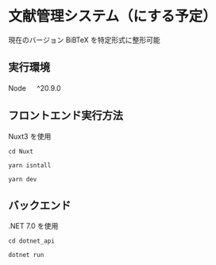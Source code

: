 # 文献管理システム（にする予定）

現在のバージョン
BiBTeX を特定形式に整形可能

## 実行環境

Node 　 ^20.9.0

## フロントエンド実行方法

Nuxt3 を使用

`cd Nuxt`

`yarn isntall`

`yarn dev`

## バックエンド

\.NET 7.0 を使用

`cd dotnet_api`

`dotnet run`
